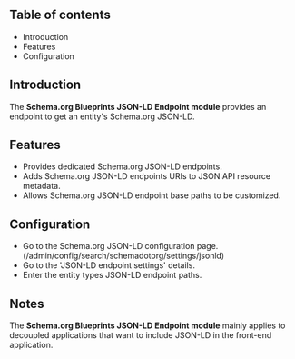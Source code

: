 Table of contents
-----------------

* Introduction
* Features
* Configuration


Introduction
------------

The **Schema.org Blueprints JSON-LD Endpoint module** provides an endpoint to get an 
entity's Schema.org JSON-LD.


Features
--------

- Provides dedicated Schema.org JSON-LD endpoints.
- Adds Schema.org JSON-LD endpoints URIs to JSON:API resource metadata.
- Allows Schema.org JSON-LD endpoint base paths to be customized.

  
Configuration
-------------

- Go to the Schema.org JSON-LD configuration page.
  (/admin/config/search/schemadotorg/settings/jsonld)
- Go to the 'JSON-LD endpoint settings' details.
- Enter the entity types JSON-LD endpoint paths.


Notes
-----

The **Schema.org Blueprints JSON-LD Endpoint module** mainly applies to decoupled 
applications that want to include JSON-LD in the front-end application.
